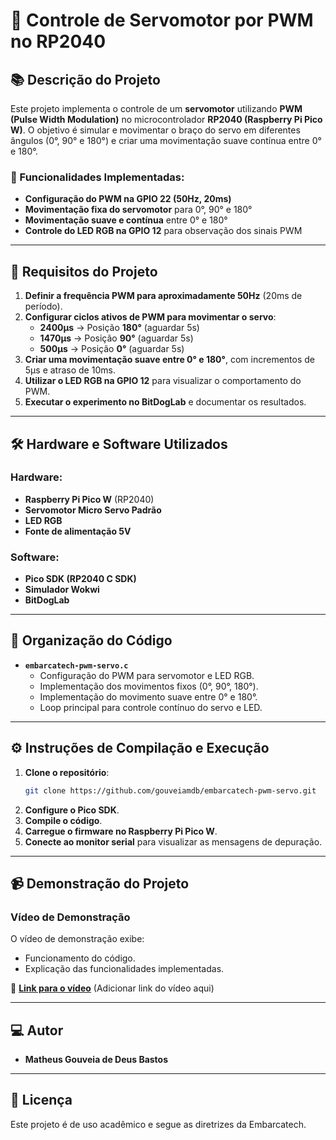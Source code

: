 # 🚀 Controle de Servomotor por PWM no RP2040

## 📚 Descrição do Projeto
Este projeto implementa o controle de um **servomotor** utilizando **PWM (Pulse Width Modulation)** no microcontrolador **RP2040 (Raspberry Pi Pico W)**. O objetivo é simular e movimentar o braço do servo em diferentes ângulos (0°, 90° e 180°) e criar uma movimentação suave contínua entre 0° e 180°.

### 🔧 Funcionalidades Implementadas:
- **Configuração do PWM na GPIO 22 (50Hz, 20ms)**
- **Movimentação fixa do servomotor** para 0°, 90° e 180°
- **Movimentação suave e contínua** entre 0° e 180°
- **Controle do LED RGB na GPIO 12** para observação dos sinais PWM

---

## 🎯 Requisitos do Projeto

1. **Definir a frequência PWM para aproximadamente 50Hz** (20ms de período).
2. **Configurar ciclos ativos de PWM para movimentar o servo**:
   - **2400µs** → Posição **180°** (aguardar 5s)
   - **1470µs** → Posição **90°** (aguardar 5s)
   - **500µs** → Posição **0°** (aguardar 5s)
3. **Criar uma movimentação suave entre 0° e 180°**, com incrementos de 5µs e atraso de 10ms.
4. **Utilizar o LED RGB na GPIO 12** para visualizar o comportamento do PWM.
5. **Executar o experimento no BitDogLab** e documentar os resultados.

---

## 🛠️ Hardware e Software Utilizados

### **Hardware:**
- **Raspberry Pi Pico W** (RP2040)
- **Servomotor Micro Servo Padrão**
- **LED RGB**
- **Fonte de alimentação 5V**

### **Software:**
- **Pico SDK (RP2040 C SDK)**
- **Simulador Wokwi**
- **BitDogLab**

---

## 📂 Organização do Código

- **`embarcatech-pwm-servo.c`**
  - Configuração do PWM para servomotor e LED RGB.
  - Implementação dos movimentos fixos (0°, 90°, 180°).
  - Implementação do movimento suave entre 0° e 180°.
  - Loop principal para controle contínuo do servo e LED.

---

## ⚙️ Instruções de Compilação e Execução

1. **Clone o repositório**:
   ```sh
   git clone https://github.com/gouveiamdb/embarcatech-pwm-servo.git
   ```
2. **Configure o Pico SDK**.
3. **Compile o código**.
4. **Carregue o firmware no Raspberry Pi Pico W**.
5. **Conecte ao monitor serial** para visualizar as mensagens de depuração.

---

## 📹 Demonstração do Projeto

### Vídeo de Demonstração
O vídeo de demonstração exibe:
- Funcionamento do código.
- Explicação das funcionalidades implementadas.

📌 **[Link para o vídeo](#)** (Adicionar link do vídeo aqui)

---

## 💻 Autor
- **Matheus Gouveia de Deus Bastos**

---

## 📜 Licença
Este projeto é de uso acadêmico e segue as diretrizes da Embarcatech.

